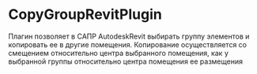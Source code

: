 # CopyGroupRevitPlugin
Плагин позволяет в САПР AutodeskRevit выбирать группу элементов и копировать ее в другие помещения. Копирование осуществляется со смещением относительно центра выбранного помещения, как у выбранной группы относительно центра помещения ее размещения
